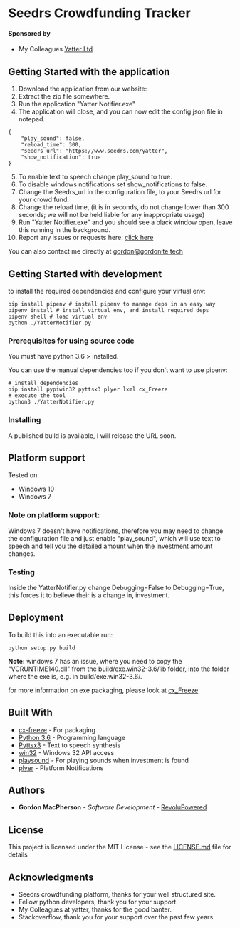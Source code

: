 # Seedrs Crowdfunding Tracker

#### Sponsored by
* My Colleagues [Yatter Ltd](http://yatter.social)

## Getting Started with the application

1. Download the application from our website:
2. Extract the zip file somewhere.
3. Run the application "Yatter Notifier.exe"
4. The application will close, and you can now edit the config.json file in notepad.
```
{
    "play_sound": false,
    "reload_time": 300,
    "seedrs_url": "https://www.seedrs.com/yatter",
    "show_notification": true
}
```
5. To enable text to speech change play_sound to true.
6. To disable windows notifications set show_notifications to false.
7. Change the Seedrs_url in the configuration file, to your Seedrs url for your crowd fund.
8. Change the reload time, (it is in seconds, do not change lower than 300 seconds; we will not be held liable for any inappropriate usage)
9. Run "Yatter Notifier.exe" and you should see a black window open, leave this running in the background.
10. Report any issues or requests here: [click here](https://github.com/RevoluPowered/SeedrsCrowdfundingNotifier/issues)

You can also contact me directly at gordon@gordonite.tech

## Getting Started with development

to install the required dependencies and configure your virtual env: 
```
pip install pipenv # install pipenv to manage deps in an easy way
pipenv install # install virtual env, and install required deps
pipenv shell # load virtual env
python ./YatterNotifier.py
```
### Prerequisites for using source code

You must have python 3.6 > installed.

You can use the manual dependencies too if you don't want to use pipenv:
```
# install dependencies
pip install pypiwin32 pyttsx3 plyer lxml cx_Freeze
# execute the tool
python3 ./YatterNotifier.py
```
### Installing

A published build is available, I will release the URL soon.

## Platform support

Tested on:
* Windows 10
* Windows 7

### Note on platform support:
Windows 7 doesn't have notifications, therefore you may need to change the configuration file and just enable "play_sound", which will use text to speech and tell you the detailed amount when the investment amount changes.

### Testing

Inside the YatterNotifier.py change Debugging=False to Debugging=True, this forces it to believe their is a change in, investment.

## Deployment
To build this into an executable run:
```
python setup.py build
```
**Note:** windows 7 has an issue, where you need to copy the "VCRUNTIME140.dll" from the build/exe.win32-3.6/lib folder, into the folder where the exe is, e.g. in build/exe.win32-3.6/.

for more information on exe packaging, please look at [cx_Freeze](http://cx-freeze.readthedocs.io/en/latest/index.html)

## Built With

* [cx-freeze](http://cx-freeze.readthedocs.io/en/latest/index.html) - For packaging
* [Python 3.6](https://www.python.org/) - Programming language
* [Pyttsx3](https://pypi.python.org/pypi/pyttsx3/2.6) - Text to speech synthesis
* [win32](https://pypi.python.org/pypi/pypiwin32/220) - Windows 32 API access
* [playsound](https://pypi.python.org/pypi/playsound) - For playing sounds when investment is found
* [plyer](https://pypi.python.org/pypi/plyer/1.3.0) - Platform Notifications

## Authors

* **Gordon MacPherson** - *Software Development* - [RevoluPowered](https://github.com/RevoluPowered)

## License

This project is licensed under the MIT License - see the [LICENSE.md](LICENSE.md) file for details

## Acknowledgments
* Seedrs crowdfunding platform, thanks for your well structured site.
* Fellow python developers, thank you for your support.
* My Colleagues at yatter, thanks for the good banter.
* Stackoverflow, thank you for your support over the past few years.
